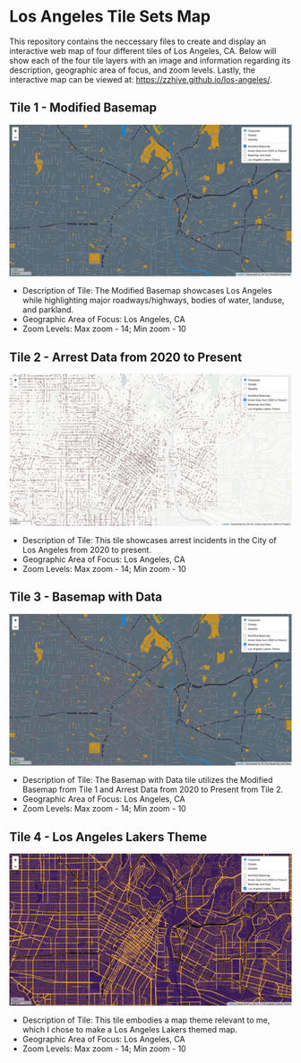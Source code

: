 # Los Angeles Tile Sets Map

This repository contains the neccessary files to create and display an interactive web map of four different tiles of Los Angeles, CA. Below will show each of the four tile layers with an image and information regarding its description, geographic area of focus, and zoom levels. Lastly, the interactive map can be viewed at: https://zzhiye.github.io/los-angeles/.

## Tile 1 - Modified Basemap

![Tile 1](img/tile1_basemap.png)

* Description of Tile: The Modified Basemap showcases Los Angeles while highlighting major roadways/highways, bodies of water, landuse, and parkland.
* Geographic Area of Focus: Los Angeles, CA
* Zoom Levels: Max zoom - 14; Min zoom - 10

## Tile 2 - Arrest Data from 2020 to Present

![Tile 2](img/tile2_data.png)

* Description of Tile: This tile showcases arrest incidents in the City of Los Angeles from 2020 to present.
* Geographic Area of Focus: Los Angeles, CA
* Zoom Levels: Max zoom - 14; Min zoom - 10

## Tile 3 - Basemap with Data

![Tile 3](img/tile3_basemap_data.png)

* Description of Tile: The Basemap with Data tile utilizes the Modified Basemap from Tile 1 and Arrest Data from 2020 to Present from Tile 2.
* Geographic Area of Focus: Los Angeles, CA
* Zoom Levels: Max zoom - 14; Min zoom - 10

## Tile 4 - Los Angeles Lakers Theme

![Tile 4](img/tile4_theme.png)
* Description of Tile: This tile embodies a map theme relevant to me, which I chose to make a Los Angeles Lakers themed map.
* Geographic Area of Focus: Los Angeles, CA
* Zoom Levels: Max zoom - 14; Min zoom - 10
